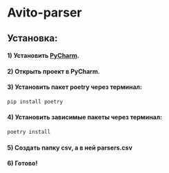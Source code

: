 # Avito-parser

## Установка:
#### 1) Установить [PyCharm](https://www.jetbrains.com/ru-ru/pycharm/).
#### 2) Открыть проект в PyCharm.
#### 3) Установить пакет poetry через терминал:

```bash 
pip install poetry 
```

#### 4) Установить зависимые пакеты через терминал:
```bash 
poetry install
```
#### 5) Создать папку csv, а в ней parsers.csv
#### 6) Готово!
